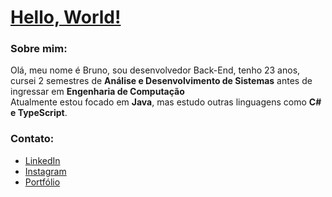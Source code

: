 # [Hello, World!](https://beforg.github.io/portfolio/)

### Sobre mim:

Olá, meu nome é Bruno, sou desenvolvedor Back-End, tenho 23 anos, cursei 2 semestres de **Análise e Desenvolvimento de Sistemas** antes de ingressar em **Engenharia de Computação**  <br>
Atualmente estou focado em **Java**, mas estudo outras linguagens como **C# e TypeScript**.
### Contato:

- [LinkedIn](https://www.linkedin.com/in/beforg/)
- [Instagram](https://www.instagram.com/brunoforgiarini_/)
- [Portfólio](https://beforg.github.io/portfolio/)
  

